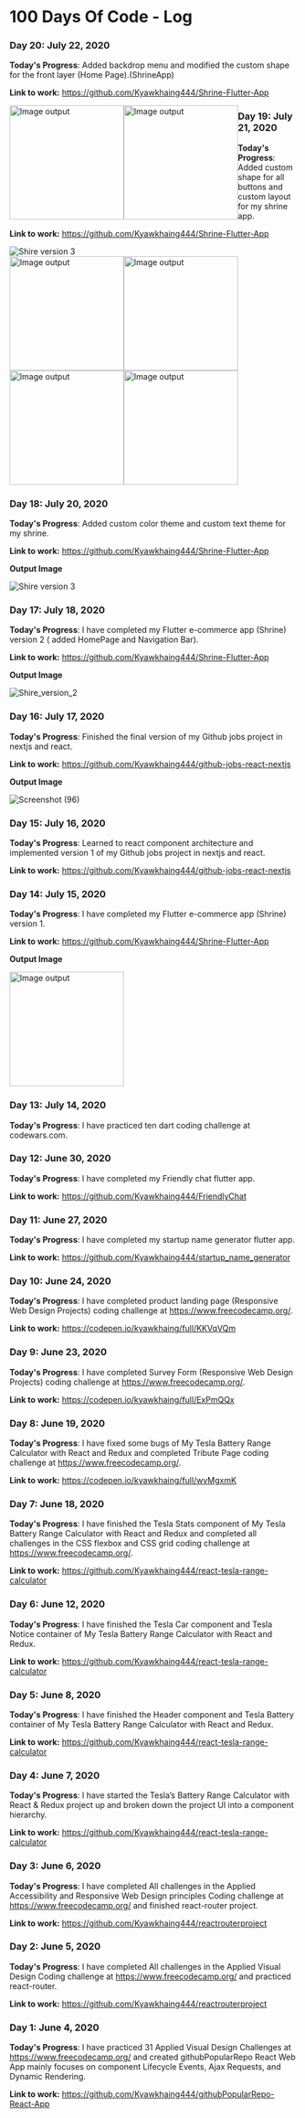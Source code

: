# 100 Days Of Code - Log

### Day 20: July 22, 2020

**Today's Progress**: Added backdrop menu and modified the custom shape for the front layer (Home Page).(ShrineApp)

**Link to work:** https://github.com/Kyawkhaing444/Shrine-Flutter-App

<img src="https://user-images.githubusercontent.com/34454546/88152848-a361a680-cc2a-11ea-9393-c82b334b18ff.gif" alt="Image output" width="200" style="float: left; display: inline-block;"/>
<img src="https://user-images.githubusercontent.com/34454546/88152546-2e8e6c80-cc2a-11ea-8984-ad06af567654.png" alt="Image output" width="200" style="float: left; display: inline-block;"/>

### Day 19: July 21, 2020

**Today's Progress**: Added custom shape for all buttons and custom layout for my shrine app.

**Link to work:** https://github.com/Kyawkhaing444/Shrine-Flutter-App

![Shire version 3](https://user-images.githubusercontent.com/34454546/88046716-7b187000-cb76-11ea-8e4b-8b32ec20efa8.gif)
<br>
<img src="https://user-images.githubusercontent.com/34454546/88046333-e9106780-cb75-11ea-8b42-8a631c521d16.png" alt="Image output" width="200" />
<img src="https://user-images.githubusercontent.com/34454546/88046344-eca3ee80-cb75-11ea-9d93-f76d4586a59f.png" alt="Image output" width="200" style="float: left; display: inline-block;"/>
<img src="https://user-images.githubusercontent.com/34454546/88046355-ef9edf00-cb75-11ea-87ff-eb480733994d.png" alt="Image output" width="200" style="float: left; display: inline-block;"/>
<img src="https://user-images.githubusercontent.com/34454546/88046367-f3326600-cb75-11ea-81ef-be9d79997485.png" alt="Image output" width="200"/>

### Day 18: July 20, 2020

**Today's Progress**: Added custom color theme and custom text theme for my shrine.

**Link to work:** https://github.com/Kyawkhaing444/Shrine-Flutter-App

**Output Image**

![Shire version 3](https://user-images.githubusercontent.com/34454546/87951034-173a6c80-cace-11ea-93dc-d8d07ce094d9.gif)

### Day 17: July 18, 2020

**Today's Progress**: I have completed my Flutter e-commerce app (Shrine) version 2 ( added HomePage and Navigation Bar).

**Link to work:** https://github.com/Kyawkhaing444/Shrine-Flutter-App

**Output Image**

![Shire_version_2](https://user-images.githubusercontent.com/34454546/87853996-85e3c280-c934-11ea-8805-2d1d570a7961.gif)


### Day 16: July 17, 2020

**Today's Progress**: Finished the final version of my Github jobs project in nextjs and react.

**Link to work:** https://github.com/Kyawkhaing444/github-jobs-react-nextjs

**Output Image**

![Screenshot (96)](https://user-images.githubusercontent.com/34454546/87807971-f6c8a300-c87e-11ea-9c2f-88893e9e4d40.png)


### Day 15: July 16, 2020

**Today's Progress**: Learned to react component architecture and implemented version 1 of my Github jobs project in nextjs and react.

**Link to work:** https://github.com/Kyawkhaing444/github-jobs-react-nextjs

### Day 14: July 15, 2020

**Today's Progress**: I have completed my Flutter e-commerce app (Shrine) version 1.

**Link to work:** https://github.com/Kyawkhaing444/Shrine-Flutter-App

**Output Image**

<img src="https://user-images.githubusercontent.com/34454546/87541464-4e241300-c6c7-11ea-9c2d-fe86d439deca.png" alt="Image output" width="200"/>

### Day 13: July 14, 2020

**Today's Progress**: I have practiced ten dart coding challenge at codewars.com.

### Day 12: June 30, 2020

**Today's Progress**: I have completed my Friendly chat flutter app.

**Link to work:** https://github.com/Kyawkhaing444/FriendlyChat

### Day 11: June 27, 2020

**Today's Progress**: I have completed my startup name generator flutter app.

**Link to work:** https://github.com/Kyawkhaing444/startup_name_generator

### Day 10: June 24, 2020

**Today's Progress**: I have completed product landing page (Responsive Web Design Projects) coding challenge at https://www.freecodecamp.org/.

**Link to work:** https://codepen.io/kyawkhaing/full/KKVqVQm

### Day 9: June 23, 2020

**Today's Progress**: I have completed Survey Form (Responsive Web Design Projects) coding challenge at https://www.freecodecamp.org/.

**Link to work:** https://codepen.io/kyawkhaing/full/ExPmQQx

### Day 8: June 19, 2020

**Today's Progress**: I have fixed some bugs of My Tesla Battery Range Calculator with React and Redux and completed Tribute Page coding challenge at https://www.freecodecamp.org/.

**Link to work:** https://codepen.io/kyawkhaing/full/wvMgxmK

### Day 7: June 18, 2020

**Today's Progress**: I have finished the Tesla Stats component of My Tesla Battery Range Calculator with React and Redux and completed all challenges in the CSS flexbox and CSS grid coding challenge at https://www.freecodecamp.org/.

**Link to work:** https://github.com/Kyawkhaing444/react-tesla-range-calculator

### Day 6: June 12, 2020

**Today's Progress**: I have finished the Tesla Car component and Tesla Notice container of My Tesla Battery Range Calculator with React and Redux. 

**Link to work:** https://github.com/Kyawkhaing444/react-tesla-range-calculator

### Day 5: June 8, 2020

**Today's Progress**: I have finished the Header component and Tesla Battery container of My Tesla Battery Range Calculator with React and Redux. 

**Link to work:** https://github.com/Kyawkhaing444/react-tesla-range-calculator

### Day 4: June 7, 2020

**Today's Progress**: I have started the Tesla’s Battery Range Calculator with React & Redux project up and broken down the project UI into a component hierarchy.

**Link to work:** https://github.com/Kyawkhaing444/react-tesla-range-calculator

### Day 3: June 6, 2020

**Today's Progress**: I have completed All challenges in the Applied Accessibility and Responsive Web Design principles Coding challenge at https://www.freecodecamp.org/ and finished react-router project.

**Link to work:** https://github.com/Kyawkhaing444/reactrouterproject


### Day 2: June 5, 2020

**Today's Progress**: I have completed All challenges in the Applied Visual Design Coding challenge at https://www.freecodecamp.org/ and practiced react-router.

**Link to work:** https://github.com/Kyawkhaing444/reactrouterproject

### Day 1: June 4, 2020

**Today's Progress**: I have practiced 31 Applied Visual Design Challenges at https://www.freecodecamp.org/ and created githubPopularRepo React Web App mainly focuses on component Lifecycle Events, Ajax Requests, and Dynamic Rendering.

**Link to work:** https://github.com/Kyawkhaing444/githubPopularRepo-React-App
